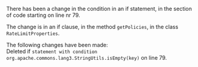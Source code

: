 There has been a change in the condition in an if statement, in the section of code starting on line nr 79.
  
The change is in an if clause, in the method ```getPolicies```, in the class ```RateLimitProperties```.
  
The following changes have been made:  
Deleted if ```statement with condition org.apache.commons.lang3.StringUtils.isEmpty(key)``` on line 79.  
